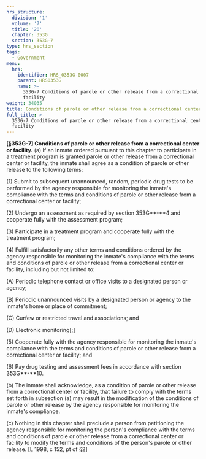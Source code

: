 ```yaml
---
hrs_structure:
  division: '1'
  volume: '7'
  title: '20'
  chapter: 353G
  section: 353G-7
type: hrs_section
tags:
  - Government
menu:
  hrs:
    identifier: HRS_0353G-0007
    parent: HRS0353G
    name: >-
      353G-7 Conditions of parole or other release from a correctional center or
      facility
weight: 34035
title: Conditions of parole or other release from a correctional center or facility
full_title: >-
  353G-7 Conditions of parole or other release from a correctional center or
  facility
---
```

**[§353G-7] Conditions of parole or other release from a correctional center or facility.** (a) If an inmate ordered pursuant to this chapter to participate in a treatment program is granted parole or other release from a correctional center or facility, the inmate shall agree as a condition of parole or other release to the following terms:

(1) Submit to subsequent unannounced, random, periodic drug tests to be performed by the agency responsible for monitoring the inmate's compliance with the terms and conditions of parole or other release from a correctional center or facility;

(2) Undergo an assessment as required by section 353G**-**4 and cooperate fully with the assessment program;

(3) Participate in a treatment program and cooperate fully with the treatment program;

(4) Fulfill satisfactorily any other terms and conditions ordered by the agency responsible for monitoring the inmate's compliance with the terms and conditions of parole or other release from a correctional center or facility, including but not limited to:

(A) Periodic telephone contact or office visits to a designated person or agency;

(B) Periodic unannounced visits by a designated person or agency to the inmate's home or place of commitment;

(C) Curfew or restricted travel and associations; and

(D) Electronic monitoring[;]

(5) Cooperate fully with the agency responsible for monitoring the inmate's compliance with the terms and conditions of parole or other release from a correctional center or facility; and

(6) Pay drug testing and assessment fees in accordance with section 353G**-**10.

(b) The inmate shall acknowledge, as a condition of parole or other release from a correctional center or facility, that failure to comply with the terms set forth in subsection (a) may result in the modification of the conditions of parole or other release by the agency responsible for monitoring the inmate's compliance.

(c) Nothing in this chapter shall preclude a person from petitioning the agency responsible for monitoring the person's compliance with the terms and conditions of parole or other release from a correctional center or facility to modify the terms and conditions of the person's parole or other release. [L 1998, c 152, pt of §2]